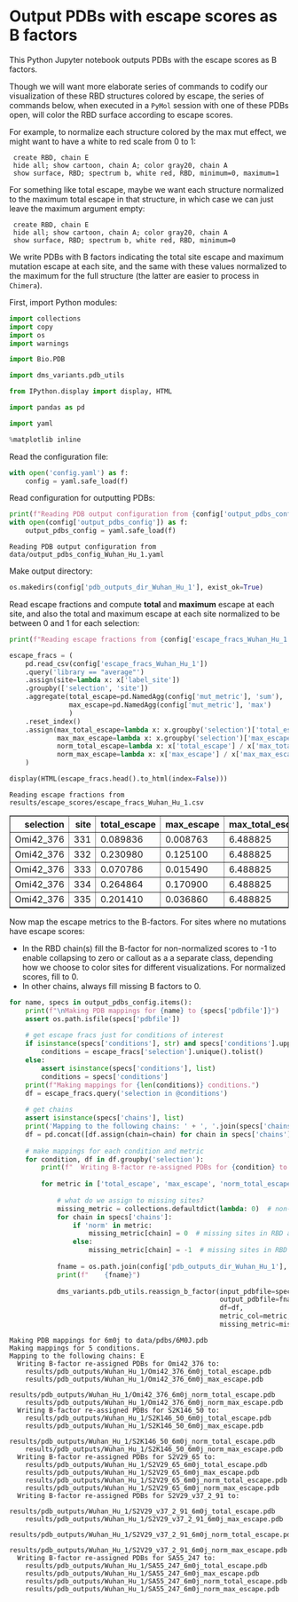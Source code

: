 # Output PDBs with escape scores as B factors
This Python Jupyter notebook outputs PDBs with the escape scores as B factors.

Though we will want more elaborate series of commands to codify our visualization of these RBD structures colored by escape, the series of commands below, when executed in a `PyMol` session with one of these PDBs open, will color the RBD surface according to escape scores.

For example, to normalize each structure colored by the max mut effect, we might want to have a white to red scale from 0 to 1:

     create RBD, chain E
     hide all; show cartoon, chain A; color gray20, chain A
     show surface, RBD; spectrum b, white red, RBD, minimum=0, maximum=1
     
For something like total escape, maybe we want each structure normalized to the maximum total escape in that structure, in which case we can just leave the maximum argument empty:

     create RBD, chain E
     hide all; show cartoon, chain A; color gray20, chain A
     show surface, RBD; spectrum b, white red, RBD, minimum=0
     
We write PDBs with B factors indicating the total site escape and maximum mutation escape at each site, and the same with these values normalized to the maximum for the full structure (the latter are easier to process in `Chimera`).

First, import Python modules:


```python
import collections
import copy
import os
import warnings

import Bio.PDB

import dms_variants.pdb_utils

from IPython.display import display, HTML

import pandas as pd

import yaml

%matplotlib inline
```

Read the configuration file:


```python
with open('config.yaml') as f:
    config = yaml.safe_load(f)
```

Read configuration for outputting PDBs:


```python
print(f"Reading PDB output configuration from {config['output_pdbs_config']}")
with open(config['output_pdbs_config']) as f:
    output_pdbs_config = yaml.safe_load(f)
```

    Reading PDB output configuration from data/output_pdbs_config_Wuhan_Hu_1.yaml


Make output directory:


```python
os.makedirs(config['pdb_outputs_dir_Wuhan_Hu_1'], exist_ok=True)
```

Read escape fractions and compute **total** and **maximum** escape at each site, and also the total and maximum escape at each site normalized to be between 0 and 1 for each selection:


```python
print(f"Reading escape fractions from {config['escape_fracs_Wuhan_Hu_1']}")

escape_fracs = (
    pd.read_csv(config['escape_fracs_Wuhan_Hu_1'])
    .query('library == "average"')
    .assign(site=lambda x: x['label_site'])
    .groupby(['selection', 'site'])
    .aggregate(total_escape=pd.NamedAgg(config['mut_metric'], 'sum'),
               max_escape=pd.NamedAgg(config['mut_metric'], 'max')
               )
    .reset_index()
    .assign(max_total_escape=lambda x: x.groupby('selection')['total_escape'].transform('max'),
            max_max_escape=lambda x: x.groupby('selection')['max_escape'].transform('max'),
            norm_total_escape=lambda x: x['total_escape'] / x['max_total_escape'],
            norm_max_escape=lambda x: x['max_escape'] / x['max_max_escape'])
    )

display(HTML(escape_fracs.head().to_html(index=False)))
```

    Reading escape fractions from results/escape_scores/escape_fracs_Wuhan_Hu_1.csv



<table border="1" class="dataframe">
  <thead>
    <tr style="text-align: right;">
      <th>selection</th>
      <th>site</th>
      <th>total_escape</th>
      <th>max_escape</th>
      <th>max_total_escape</th>
      <th>max_max_escape</th>
      <th>norm_total_escape</th>
      <th>norm_max_escape</th>
    </tr>
  </thead>
  <tbody>
    <tr>
      <td>Omi42_376</td>
      <td>331</td>
      <td>0.089836</td>
      <td>0.008763</td>
      <td>6.488825</td>
      <td>1.0</td>
      <td>0.013845</td>
      <td>0.008763</td>
    </tr>
    <tr>
      <td>Omi42_376</td>
      <td>332</td>
      <td>0.230980</td>
      <td>0.125100</td>
      <td>6.488825</td>
      <td>1.0</td>
      <td>0.035597</td>
      <td>0.125100</td>
    </tr>
    <tr>
      <td>Omi42_376</td>
      <td>333</td>
      <td>0.070786</td>
      <td>0.015490</td>
      <td>6.488825</td>
      <td>1.0</td>
      <td>0.010909</td>
      <td>0.015490</td>
    </tr>
    <tr>
      <td>Omi42_376</td>
      <td>334</td>
      <td>0.264864</td>
      <td>0.170900</td>
      <td>6.488825</td>
      <td>1.0</td>
      <td>0.040818</td>
      <td>0.170900</td>
    </tr>
    <tr>
      <td>Omi42_376</td>
      <td>335</td>
      <td>0.201410</td>
      <td>0.036860</td>
      <td>6.488825</td>
      <td>1.0</td>
      <td>0.031040</td>
      <td>0.036860</td>
    </tr>
  </tbody>
</table>


Now map the escape metrics to the B-factors.
For sites where no mutations have escape scores:
 - In the RBD chain(s) fill the B-factor for non-normalized scores to -1 to enable collapsing to zero or callout as a a separate class, depending how we choose to color sites for different visualizations. For normalized scores, fill to 0.
 - In other chains, always fill missing B factors to 0.  


```python
for name, specs in output_pdbs_config.items():
    print(f"\nMaking PDB mappings for {name} to {specs['pdbfile']}")
    assert os.path.isfile(specs['pdbfile'])
    
    # get escape fracs just for conditions of interest
    if isinstance(specs['conditions'], str) and specs['conditions'].upper() == 'ALL':
        conditions = escape_fracs['selection'].unique().tolist()
    else:
        assert isinstance(specs['conditions'], list)
        conditions = specs['conditions']
    print(f"Making mappings for {len(conditions)} conditions.")
    df = escape_fracs.query('selection in @conditions')
    
    # get chains
    assert isinstance(specs['chains'], list)
    print('Mapping to the following chains: ' + ', '.join(specs['chains']))
    df = pd.concat([df.assign(chain=chain) for chain in specs['chains']], ignore_index=True)
    
    # make mappings for each condition and metric
    for condition, df in df.groupby('selection'):
        print(f"  Writing B-factor re-assigned PDBs for {condition} to:")
    
        for metric in ['total_escape', 'max_escape', 'norm_total_escape', 'norm_max_escape']:
        
            # what do we assign to missing sites?
            missing_metric = collections.defaultdict(lambda: 0)  # non-RBD chains always fill to zero
            for chain in specs['chains']:
                if 'norm' in metric:
                    missing_metric[chain] = 0  # missing sites in RBD are 0 for normalized metric PDBs
                else:
                    missing_metric[chain] = -1  # missing sites in RBD are -1 for non-normalized metric PDBs
        
            fname = os.path.join(config['pdb_outputs_dir_Wuhan_Hu_1'], f"{condition}_{name}_{metric}.pdb")
            print(f"    {fname}")
            
            dms_variants.pdb_utils.reassign_b_factor(input_pdbfile=specs['pdbfile'],
                                                     output_pdbfile=fname,
                                                     df=df,
                                                     metric_col=metric,
                                                     missing_metric=missing_metric)
```

    
    Making PDB mappings for 6m0j to data/pdbs/6M0J.pdb
    Making mappings for 5 conditions.
    Mapping to the following chains: E
      Writing B-factor re-assigned PDBs for Omi42_376 to:
        results/pdb_outputs/Wuhan_Hu_1/Omi42_376_6m0j_total_escape.pdb
        results/pdb_outputs/Wuhan_Hu_1/Omi42_376_6m0j_max_escape.pdb
        results/pdb_outputs/Wuhan_Hu_1/Omi42_376_6m0j_norm_total_escape.pdb
        results/pdb_outputs/Wuhan_Hu_1/Omi42_376_6m0j_norm_max_escape.pdb
      Writing B-factor re-assigned PDBs for S2K146_50 to:
        results/pdb_outputs/Wuhan_Hu_1/S2K146_50_6m0j_total_escape.pdb
        results/pdb_outputs/Wuhan_Hu_1/S2K146_50_6m0j_max_escape.pdb
        results/pdb_outputs/Wuhan_Hu_1/S2K146_50_6m0j_norm_total_escape.pdb
        results/pdb_outputs/Wuhan_Hu_1/S2K146_50_6m0j_norm_max_escape.pdb
      Writing B-factor re-assigned PDBs for S2V29_65 to:
        results/pdb_outputs/Wuhan_Hu_1/S2V29_65_6m0j_total_escape.pdb
        results/pdb_outputs/Wuhan_Hu_1/S2V29_65_6m0j_max_escape.pdb
        results/pdb_outputs/Wuhan_Hu_1/S2V29_65_6m0j_norm_total_escape.pdb
        results/pdb_outputs/Wuhan_Hu_1/S2V29_65_6m0j_norm_max_escape.pdb
      Writing B-factor re-assigned PDBs for S2V29_v37_2_91 to:
        results/pdb_outputs/Wuhan_Hu_1/S2V29_v37_2_91_6m0j_total_escape.pdb
        results/pdb_outputs/Wuhan_Hu_1/S2V29_v37_2_91_6m0j_max_escape.pdb
        results/pdb_outputs/Wuhan_Hu_1/S2V29_v37_2_91_6m0j_norm_total_escape.pdb
        results/pdb_outputs/Wuhan_Hu_1/S2V29_v37_2_91_6m0j_norm_max_escape.pdb
      Writing B-factor re-assigned PDBs for SA55_247 to:
        results/pdb_outputs/Wuhan_Hu_1/SA55_247_6m0j_total_escape.pdb
        results/pdb_outputs/Wuhan_Hu_1/SA55_247_6m0j_max_escape.pdb
        results/pdb_outputs/Wuhan_Hu_1/SA55_247_6m0j_norm_total_escape.pdb
        results/pdb_outputs/Wuhan_Hu_1/SA55_247_6m0j_norm_max_escape.pdb



```python

```
